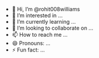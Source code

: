 - 👋 Hi, I’m @rohit008williams
- 👀 I’m interested in ...
- 🌱 I’m currently learning ...
- 💞️ I’m looking to collaborate on ...
- 📫 How to reach me ...
- 😄 Pronouns: ...
- ⚡ Fun fact: ...

<!---
rohit008williams/rohit008williams is a ✨ special ✨ repository because its `README.md` (this file) appears on your GitHub profile.
You can click the Preview link to take a look at your changes.
--->

